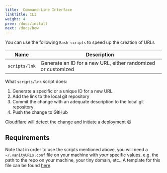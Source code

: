 ```yaml
---
title:  Command-Line Interface
linkTitle: CLI
weight: 4
prev: /docs/install
next: /docs/how
---
```


You can use the following `Bash scripts` to speed up the creation of URLs

| Name | Description |
| ---- | ----------- |
| `scripts/lnk` | Generate an ID for a new URL, either randomized or customized |

What `scripts/lnk` script does:

1. Generate a specific or a unique ID for a new URL
2. Add the link to the local git repository
3.  Commit the change with an adequate description to the local git repository
4. Push the change to GitHub

Cloudflare will detect the change and initiate a deployment 😄

## Requirements

Note that in order to use the scripts mentioned above, you will need a
`~/.vanityURLs.conf` file on your machine with *your* specific values,
e.g. the path to the repo on your machine, your tiny domain, etc.. A template for this file can
be found [here](https://github.com/vanityURLs/v8s.link/blob/main/vanityURLs.conf).
